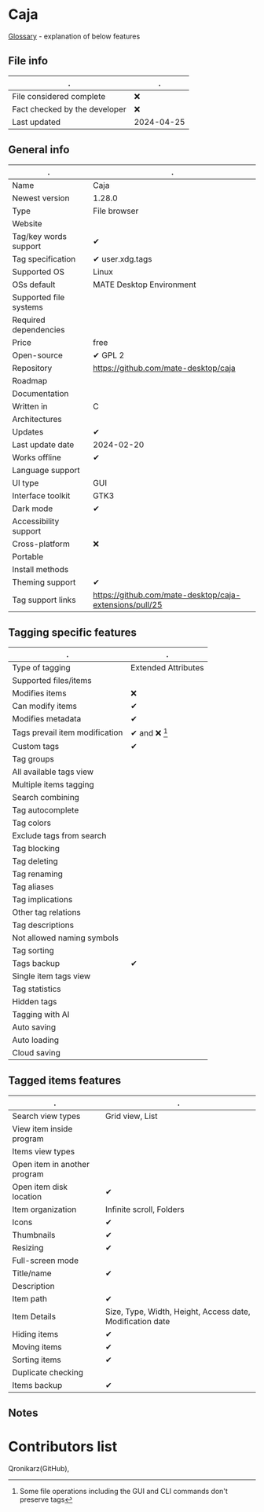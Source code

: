 # Caja
[Glossary](glossary.md) - explanation of below features

## File info
. | . |
---|---
File considered complete | ❌
Fact checked by the developer | ❌
Last updated | 2024-04-25

## General info
. | . |
---|---
Name | Caja
Newest version | 1.28.0
Type | File browser
Website | 
Tag/key words support | ✔
Tag specification | ✔ user.xdg.tags
Supported OS | Linux
OSs default | MATE Desktop Environment
Supported file systems | 
Required dependencies | 
Price | free
Open-source | ✔ GPL 2
Repository | https://github.com/mate-desktop/caja
Roadmap | 
Documentation | 
Written in | C
Architectures | 
Updates | ✔
Last update date | 2024-02-20
Works offline | ✔
Language support | 
UI type | GUI
Interface toolkit | GTK3
Dark mode | ✔
Accessibility support | 
Cross-platform | ❌
Portable | 
Install methods | 
Theming support | ✔
Tag support links | https://github.com/mate-desktop/caja-extensions/pull/25

## Tagging specific features
. | . |
---|---
Type of tagging | Extended Attributes
Supported files/items | 
Modifies items | ❌
Can modify items | ✔
Modifies metadata | ✔
Tags prevail item modification | ✔ and ❌ [^1]
Custom tags | ✔
Tag groups | 
All available tags view | 
Multiple items tagging | 
Search combining | 
Tag autocomplete | 
Tag colors | 
Exclude tags from search | 
Tag blocking | 
Tag deleting | 
Tag renaming | 
Tag aliases | 
Tag implications | 
Other tag relations | 
Tag descriptions | 
Not allowed naming symbols | 
Tag sorting | 
Tags backup | ✔
Single item tags view | 
Tag statistics | 
Hidden tags | 
Tagging with AI | 
Auto saving | 
Auto loading | 
Cloud saving | 

## Tagged items features
. | . |
---|---
Search view types | Grid view, List
View item inside program | 
Items view types | 
Open item in another program | 
Open item disk location | ✔
Item organization | Infinite scroll, Folders
Icons | ✔
Thumbnails | ✔
Resizing | ✔
Full-screen mode | 
Title/name | ✔
Description | 
Item path | ✔
Item Details | Size, Type, Width, Height, Access date, Modification date
Hiding items | ✔
Moving items | ✔
Sorting items | ✔
Duplicate checking | 
Items backup | ✔

## Notes


# Contributors list
Qronikarz(GitHub), 

[^1]: Some file operations including the GUI and CLI commands don't preserve tags
